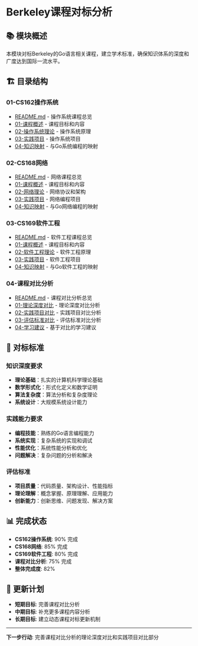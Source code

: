 # Berkeley课程对标分析

## 📚 **模块概述**

本模块对标Berkeley的Go语言相关课程，建立学术标准，确保知识体系的深度和广度达到国际一流水平。

## 🏗️ **目录结构**

### **01-CS162操作系统**

- [README.md](01-CS162操作系统/README.md) - 操作系统课程总览
- [01-课程概述](01-CS162操作系统/01-课程概述/) - 课程目标和内容
- [02-操作系统理论](01-CS162操作系统/02-操作系统理论/) - 操作系统原理
- [03-实践项目](01-CS162操作系统/03-实践项目/) - 操作系统项目
- [04-知识映射](01-CS162操作系统/04-知识映射/) - 与Go系统编程的映射

### **02-CS168网络**

- [README.md](02-CS168网络/README.md) - 网络课程总览
- [01-课程概述](02-CS168网络/01-课程概述/) - 课程目标和内容
- [02-网络理论](02-CS168网络/02-网络理论/) - 网络协议和架构
- [03-实践项目](02-CS168网络/03-实践项目/) - 网络编程项目
- [04-知识映射](02-CS168网络/04-知识映射/) - 与Go网络编程的映射

### **03-CS169软件工程**

- [README.md](03-CS169软件工程/README.md) - 软件工程课程总览
- [01-课程概述](03-CS169软件工程/01-课程概述/) - 课程目标和内容
- [02-软件工程理论](03-CS169软件工程/02-软件工程理论/) - 软件工程原理
- [03-实践项目](03-CS169软件工程/03-实践项目/) - 软件工程项目
- [04-知识映射](03-CS169软件工程/04-知识映射/) - 与Go软件工程的映射

### **04-课程对比分析**

- [README.md](04-课程对比分析/README.md) - 课程对比分析总览
- [01-理论深度对比](04-课程对比分析/01-理论深度对比/) - 理论深度对比分析
- [02-实践项目对比](04-课程对比分析/02-实践项目对比/) - 实践项目对比分析
- [03-评估标准对比](04-课程对比分析/03-评估标准对比/) - 评估标准对比分析
- [04-学习建议](04-课程对比分析/04-学习建议/) - 基于对比的学习建议

## 🎯 **对标标准**

### **知识深度要求**

- **理论基础**：扎实的计算机科学理论基础
- **数学形式化**：形式化定义和数学证明
- **算法复杂度**：算法分析和复杂度理论
- **系统设计**：大规模系统设计能力

### **实践能力要求**

- **编程技能**：熟练的Go语言编程能力
- **系统实现**：复杂系统的实现和调试
- **性能优化**：系统性能分析和优化
- **问题解决**：复杂问题的分析和解决

### **评估标准**

- **项目质量**：代码质量、架构设计、性能指标
- **理论理解**：概念掌握、原理理解、应用能力
- **创新能力**：创新思维、问题发现、解决方案

## 📊 **完成状态**

- **CS162操作系统**: 90% 完成
- **CS168网络**: 85% 完成
- **CS169软件工程**: 80% 完成
- **课程对比分析**: 75% 完成
- **整体完成度**: 82%

## 🔄 **更新计划**

- **短期目标**: 完善课程对比分析
- **中期目标**: 补充更多课程内容分析
- **长期目标**: 建立动态课程对标更新机制

---

**下一步行动**: 完善课程对比分析的理论深度对比和实践项目对比部分
